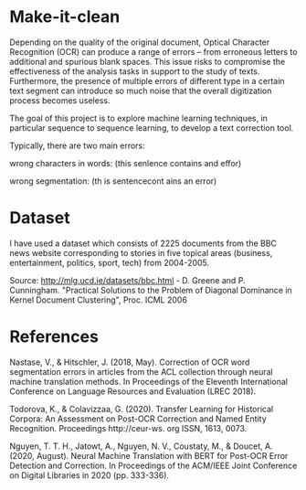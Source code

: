 # Make-it-clean
Depending on the quality of the original document, Optical Character Recognition (OCR) can produce a range of errors – from erroneous letters to additional and spurious blank spaces. This issue risks to compromise the effectiveness of the analysis tasks in support to the study of texts. Furthermore, the presence of multiple errors of different type in a certain text segment can introduce so much noise that the overall digitization process becomes useless.

The goal of this project is to explore machine learning techniques, in particular sequence to sequence learning, to develop a text correction tool. 

Typically, there are two main errors:

wrong characters in words: (this senlence contains and effor)

wrong segmentation: (th is sentencecont ains an error)

# Dataset
I have used a dataset which consists of 2225 documents from the BBC news website corresponding to stories in five topical areas (business, entertainment, politics, sport, tech) from 2004-2005.

Source: http://mlg.ucd.ie/datasets/bbc.html - D. Greene and P. Cunningham. "Practical Solutions to the Problem of Diagonal Dominance in Kernel Document Clustering", Proc. ICML 2006

# References
Nastase, V., & Hitschler, J. (2018, May). Correction of OCR word segmentation errors in articles from the ACL collection through neural machine translation methods. In Proceedings of the Eleventh International Conference on Language Resources and Evaluation (LREC 2018).

Todorova, K., & Colavizzaa, G. (2020). Transfer Learning for Historical Corpora: An Assessment on Post-OCR Correction and Named Entity Recognition. Proceedings http://ceur-ws. org ISSN, 1613, 0073.

Nguyen, T. T. H., Jatowt, A., Nguyen, N. V., Coustaty, M., & Doucet, A. (2020, August). Neural Machine Translation with BERT for Post-OCR Error Detection and Correction. In Proceedings of the ACM/IEEE Joint Conference on Digital Libraries in 2020 (pp. 333-336).
